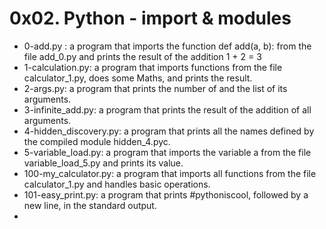 # 0x02. Python - import & modules

* 0-add.py : a program that imports the function def add(a, b): from the file add_0.py and prints the result of the addition 1 + 2 = 3
* 1-calculation.py: a program that imports functions from the file calculator_1.py, does some Maths, and prints the result.
* 2-args.py: a program that prints the number of and the list of its arguments.
* 3-infinite_add.py: a program that prints the result of the addition of all arguments.
* 4-hidden_discovery.py: a program that prints all the names defined by the compiled module hidden_4.pyc.
* 5-variable_load.py: a program that imports the variable a from the file variable_load_5.py and prints its value.
* 100-my_calculator.py: a program that imports all functions from the file calculator_1.py and handles basic operations.
* 101-easy_print.py: a program that prints #pythoniscool, followed by a new line, in the standard output.
* 